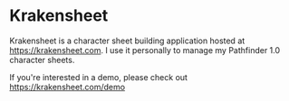 # Krakensheet

Krakensheet is a character sheet building application hosted at https://krakensheet.com. I use it personally to manage my Pathfinder 1.0 character sheets. 

If you're interested in a demo, please check out https://krakensheet.com/demo
